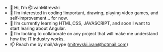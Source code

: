 - 👋 Hi, I’m @IvanMitrevski
- 👀 I’m interested in coding !important, drawing, playing video games, and self-improvement... for now.
- 🌱 I’m currently learning HTML,CSS, JAVASCRIPT, and soon I want to start learing about Angular.
- 💞️ I’m looking to collaborate on any project that will make me understand how the IT industry works.
- 📫 Reach me by mail/skype (mitrevski.ivan@hotmail.com)

<!---
IvanMitrevski/IvanMitrevski is a ✨ special ✨ repository because its `README.md` (this file) appears on your GitHub profile.
You can click the Preview link to take a look at your changes.
--->
